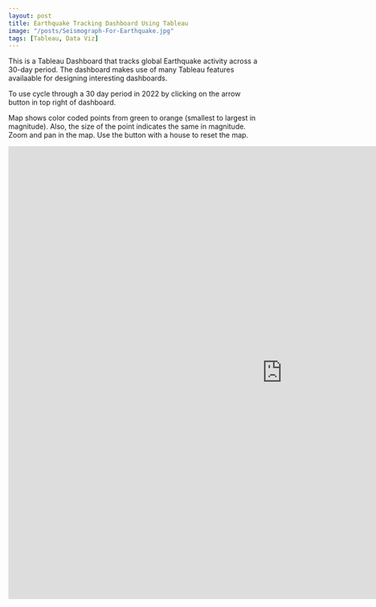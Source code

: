 ```yaml
---
layout: post
title: Earthquake Tracking Dashboard Using Tableau
image: "/posts/Seismograph-For-Earthquake.jpg"
tags: [Tableau, Data Viz]
---
```

This is a Tableau Dashboard that tracks global Earthquake activity across a 30-day period.  The dashboard makes use of many Tableau features availaable for designing interesting dashboards.

To use cycle through a 30 day period in 2022 by clicking on the arrow button in top right of dashboard.

Map shows color coded points from green to orange (smallest to largest in magnitude).  Also, the size of the point indicates the same in magnitude.  Zoom and pan in the map.  Use the button with a house to reset the map.

<iframe seamless frameborder="0" src="https://public.tableau.com/views/Earthquake-dashboard_17547000591710/EarthquakeTracker?:embed=yes&:display_count=yes&:showVizHome=no" width = '1090' height = '900'></iframe
